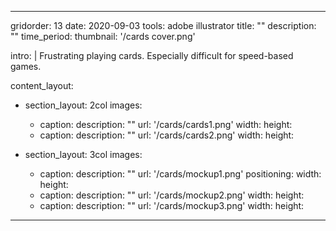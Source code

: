 ---

gridorder: 13
date: 2020-09-03
tools: adobe illustrator
title: ""
description: ""
time_period:
thumbnail: '/cards cover.png'

intro: |
  Frustrating playing cards. Especially difficult for speed-based games.

content_layout:
  - section_layout: 2col
    images:
      - caption:
        description: ""
        url: '/cards/cards1.png'
        width:
        height:
      - caption:
        description: ""
        url: '/cards/cards2.png'
        width:
        height:

  - section_layout: 3col
    images:
      - caption:
        description: ""
        url: '/cards/mockup1.png'
        positioning: 
        width:
        height:
      - caption:
        description: ""
        url: '/cards/mockup2.png'
        width:
        height:
      - caption:
        description: ""
        url: '/cards/mockup3.png'
        width:
        height:

---